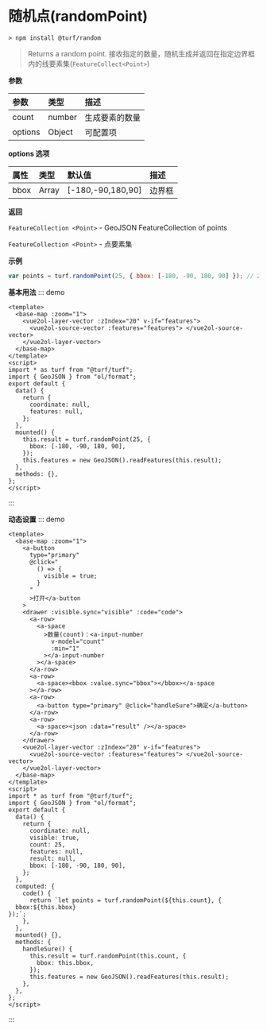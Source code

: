# 随机点(randomPoint)

```
> npm install @turf/random
```

> Returns a random point.
> 接收指定的数量，随机生成并返回在指定边界框内的线要素集(`FeatureCollect<Point>`)

**参数**

| 参数    | 类型   | 描述           |
| :------ | :----- | :------------- |
| count   | number | 生成要素的数量 |
| options | Object | 可配置项       |

**options 选项**

| 属性 | 类型  | 默认值            | 描述   |
| :--- | :---- | :---------------- | :----- |
| bbox | Array | [-180,-90,180,90] | 边界框 |

**返回**

`FeatureCollection <Point>` - GeoJSON FeatureCollection of points

`FeatureCollection <Point>` - 点要素集

**示例**

```js
var points = turf.randomPoint(25, { bbox: [-180, -90, 180, 90] }); // 25个点要素集合
```

**基本用法**
::: demo

```vue
<template>
  <base-map :zoom="1">
    <vue2ol-layer-vector :zIndex="20" v-if="features">
      <vue2ol-source-vector :features="features"> </vue2ol-source-vector>
    </vue2ol-layer-vector>
  </base-map>
</template>
<script>
import * as turf from "@turf/turf";
import { GeoJSON } from "ol/format";
export default {
  data() {
    return {
      coordinate: null,
      features: null,
    };
  },
  mounted() {
    this.result = turf.randomPoint(25, {
      bbox: [-180, -90, 180, 90],
    });
    this.features = new GeoJSON().readFeatures(this.result);
  },
  methods: {},
};
</script>
```

:::

**动态设置**
::: demo

```vue
<template>
  <base-map :zoom="1">
    <a-button
      type="primary"
      @click="
        () => {
          visible = true;
        }
      "
      >打开</a-button
    >
    <drawer :visible.sync="visible" :code="code">
      <a-row>
        <a-space
          >数量(count)：<a-input-number
            v-model="count"
            :min="1"
          ></a-input-number
        ></a-space>
      </a-row>
      <a-row>
        <a-space><bbox :value.sync="bbox"></bbox></a-space
      ></a-row>
      <a-row>
        <a-button type="primary" @click="handleSure">确定</a-button>
      </a-row>
      <a-row>
        <a-space><json :data="result" /></a-space>
      </a-row>
    </drawer>
    <vue2ol-layer-vector :zIndex="20" v-if="features">
      <vue2ol-source-vector :features="features"> </vue2ol-source-vector>
    </vue2ol-layer-vector>
  </base-map>
</template>
<script>
import * as turf from "@turf/turf";
import { GeoJSON } from "ol/format";
export default {
  data() {
    return {
      coordinate: null,
      visible: true,
      count: 25,
      features: null,
      result: null,
      bbox: [-180, -90, 180, 90],
    };
  },
  computed: {
    code() {
      return `let points = turf.randomPoint(${this.count}, {
  bbox:${this.bbox}
});`;
    },
  },
  mounted() {},
  methods: {
    handleSure() {
      this.result = turf.randomPoint(this.count, {
        bbox: this.bbox,
      });
      this.features = new GeoJSON().readFeatures(this.result);
    },
  },
};
</script>
```

:::
